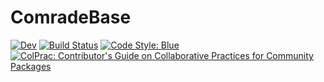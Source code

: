 # ComradeBase

[![Dev](https://img.shields.io/badge/docs-dev-blue.svg)](https://ptiede.github.io/Comrade.jl/dev)
[![Build Status](https://github.com/ptiede/ComradeBase.jl/actions/workflows/CI.yml/badge.svg?branch=main)](https://github.com/ptiede/ComradeBase.jl/actions/workflows/CI.yml?query=branch%3Amain)
[![Code Style: Blue](https://img.shields.io/badge/code%20style-blue-4495d1.svg)](https://github.com/invenia/BlueStyle)
[![ColPrac: Contributor's Guide on Collaborative Practices for Community Packages](https://img.shields.io/badge/ColPrac-Contributor's%20Guide-blueviolet)](https://github.com/SciML/ColPrac)
